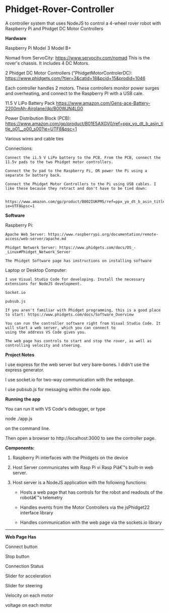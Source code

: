 # Phidget-Rover-Controller
A controller system that uses NodeJS to control a 4-wheel rover robot with Raspberry Pi and Phidget DC Motor Controllers

**Hardware**

Raspberry Pi Model 3 Model B+

Nomad from ServoCity: https://www.servocity.com/nomad This is the rover's chassis. It includes 4 DC Motors.

 2 Phidget DC Motor Controllers ("PhidgetMotorControlerDC): https://www.phidgets.com/?tier=3&catid=18&pcid=15&prodid=1046
 
 Each controller handles 2 motors. These controllers monitor power surges and overheating, and connect to the Raspberry PI with a USB cale.
 
11.5 V LiPo Battery Pack https://www.amazon.com/Gens-ace-Battery-2200mAh-Airplane/dp/B00WJN4LG0

Power Distribution Block (PCB): https://www.amazon.com/gp/product/B01E5AXGV0/ref=ppx_yo_dt_b_asin_title_o01__o00_s00?ie=UTF8&psc=1

Various wires and cable ties

Connections:

    Connect the ii.5 V LiPo battery to the PCB. From the PCB, connect the 11.5v pads to the two Phidget motor controllers.
    
    Connect the 5v pad to the Raspberry Pi, OR power the Pi using a separate 5v battery back.
    
    Connect the Phidget Motor Controllers to the Pi using USB cables. I like these because they retract and don't have to be tied down:
    
        https://www.amazon.com/gp/product/B002IUKPMS/ref=ppx_yo_dt_b_asin_title_o00__o00_s00?ie=UTF8&psc=1

**Software**

Raspberry Pi:

    Apache Web Server: https://www.raspberrypi.org/documentation/remote-access/web-server/apache.md
    
    Phidget Network Server: https://www.phidgets.com/docs/OS_-_Linux#Phidget_Network_Server
    
    The Phidget Software page has instructions on installing software
    
Laptop or Desktop Computer:

    I use Visual Studio Code for developing. Install the necessary extensions for NodeJS development.
    
    Socket.io
    
    pubsub.js
    
    If you aren't familiar with Phidget programming, this is a good place to start: https://www.phidgets.com/docs/Software_Overview
    
    You can run the controller software right from Visual Studio Code. It will start a web server, which you can connect to
    using the address VS Code gives you.
    
    The web page has controls to start and stop the rover, as well as controlling velocity and steering.


**Project Notes**

I use express for the web server but very bare-bones. I didn't use the express generator.

I use socket.io for two-way communication with the webpage.

I use pubsub.js for messaging within the node app.


**Running the app**

You can run it with VS Code's debugger, or type

node ./app.js

on the command line.

Then open a browser to http://localhost:3000 to see the controller page.




**Components:**

1. Raspberry Pi interfaces with the Phidgets on the device

2. Host Server communicates with Rasp Pi vi Rasp Piâ€™s built-in web server.

3. Host server is a NodeJS application with the following functions:

    - Hosts a web page that has controls for the robot and readouts of the robotâ€™s telemetry
    
    - Handles events from the Motor Controllers via the jsPhidget22 interface library
    
     - Handles communication with the web page via the sockets.io library

---

**Web Page Has**

  Connect button
  
  Stop button

  Connection Status
  
  Slider for acceleration
  
  Slider for steering
    
  Velocity on each motor
    
  voltage on each motor
